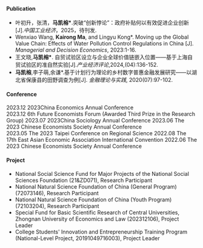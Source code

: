#### Publication 

-  叶初升，张清，<strong>马凯榕*</strong>.突破“创新悖论”：政府补贴何以有效促进企业创新[J].<i>中国工业经济</i>，2025，待刊发.
-  Wenxiao Wang, <strong>Kairong Ma</strong>, and Lingyu Kong*. Moving up the Global Value Chain: Effects of Water Pollution Control Regulations in China [J]. <i>Managerial and Decision Economics</i>, 2023:1-16.  
- 王文晓,<strong>马凯榕*</strong>. 自贸试验区设立与企业全球价值链嵌入位置——基于上海自贸试验区的准自然实验[J].<i>产业经济评论</i>,2024,(04):136-152.
- <strong>马凯榕</strong>,李子萌,余谦*.基于计划行为理论的乡村数字普惠金融发展研究——以湖北省保康县的田野调查为例[J]. <i>金融理论与实践</i>, 2020(07):97-102.

#### Conference
2023.12 2023China Economics Annual Conference  
2023.12 6th Future Economists Forum (Awarded Third Prize in the Research Group) 
2023.07 2023China Sociology Annual Conference 
2023.06 The 2023 Chinese Economists Society Annual Conference  
2023.05 The 2023 Taipei Conference on Regional Science 
2022.08 The 17th East Asian Economic Association International Convention 
2022.06 The 2023 Chinese Economists Society Annual Conference

#### Project
- National Social Science Fund for Major Projects of the National Social Sciences Foundation (21&ZD071), Research Participant  
- National Natural Science Foundation of China (General Program) (72073146), Research Participant  
- National Natural Science Foundation of China (Youth Program) (72103204), Research Participant  
- Special Fund for Basic Scientific Research of Central Universities, Zhongnan University of Economics and Law (202312106), Project Leader  
- College Students' Innovation and Entrepreneurship Training Program (National-Level Project, 20191049716003), Project Leader
